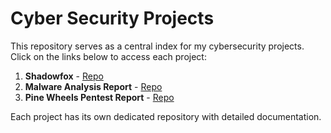 # Cyber Security Projects

This repository serves as a central index for my cybersecurity projects. Click on the links below to access each project:

1. **Shadowfox** - [Repo](https://github.com/Varshintej/Shadowfox)
2. **Malware Analysis Report** - [Repo](https://github.com/Varshintej/Malware-analysis-report)
3. **Pine Wheels Pentest Report** - [Repo](https://github.com/Varshintej/Pine_Wheels_Pentest_report)

Each project has its own dedicated repository with detailed documentation.
